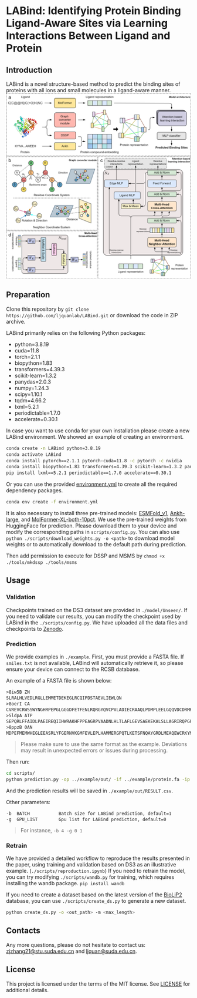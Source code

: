 # LABind: Identifying Protein Binding Ligand-Aware Sites via Learning Interactions Between Ligand and Protein

## Introduction
LABind is a novel structure-based method to predict the binding sites of proteins with all ions and small molecules in a ligand-aware manner.
![LABind](./architecture.png)

## Preparation
Clone this repository by `git clone https://github.com/ljquanlab/LABind.git` or download the code in ZIP archive.

LABind primarily relies on the following Python packages:
- python=3.8.19
- cuda=11.8
- torch=2.1.1
- biopython=1.83
- transformers=4.39.3
- scikit-learn=1.3.2
- panydas=2.0.3
- numpy=1.24.3
- scipy=1.10.1
- tqdm=4.66.2
- lxml=5.2.1
- periodictable=1.7.0
- accelerate=0.30.1

In case you want to use conda for your own installation please create a new LABind environment.
We showed an example of creating an environment.
```sh
conda create -n LABind python=3.8.19
conda activate LABind
conda install pytorch==2.1.1 pytorch-cuda=11.8 -c pytorch -c nvidia
conda install biopython=1.83 transformers=4.39.3 scikit-learn=1.3.2 pandas=2.0.3 numpy=1.24.3 scipy=1.10.1 -c conda-forge
pip install lxml==5.2.1 periodictable==1.7.0 accelerate==0.30.1
```

Or you can use the provided [environment.yml](./environment.yml) to create all the required dependency packages.
```sh
conda env create -f environment.yml
```

It is also necessary to install three pre-trained models: [ESMFold_v1](https://huggingface.co/facebook/esmfold_v1), [Ankh-large](https://huggingface.co/ElnaggarLab/ankh-large), and [MolFormer-XL-both-10pct](https://huggingface.co/ibm/MoLFormer-XL-both-10pct). We use the pre-trained weights from HuggingFace for prediction. Please download them to your device and modify the corresponding paths in `scripts/config.py`. You can also use `python ./scripts/download_weights.py -o <path>` to download model weights or to automatically download to the default path during prediction.

Then add permission to execute for DSSP and MSMS by `chmod +x ./tools/mkdssp ./tools/msms`

## Usage
### Validation
Checkpoints trained on the DS3 dataset are provided in `./model/Unseen/`. If you need to validate our results, you can modify the checkpoint used by LABind in the `./scripts/config.py`.
We have uploaded all the data files and checkpoints to [Zenodo](https://doi.org/10.5281/zenodo.13938443).

### Prediction
We provide examples in `./example`. First, you must provide a FASTA file. If `smiles.txt` is not available, LABind will automatically retrieve it, so please ensure your device can connect to the RCSB database.

An example of a FASTA file is shown below:
```fasta
>8iw5B ZN
SLRALHLVEDLRGLLEMMETDEKEGLRCQIPDSTAEVLIEWLQN
>8oerI CA
CVREVCRWSSWYNGHRPEPGLGGGDFETFENLRQRGYQVCPVLADIECRAAQLPDMPLEELGQQVDCDRMRGLMCANSQQSPPLCHDYELRVLCCEYVPC
>5ldpA ATP
SEPQRLFFAIDLPAEIREQIIHWRAKHFPPEAGRPVAADNLHLTLAFLGEVSAEKEKALSLLAGRIRQPGFTLTLDDAGQWLRSRVVWLGMRQPPRGLIQLANMLRSQAARSGCFQSNRPFHPHITLLRDASEAVTIPPPGFNWSYAVTEFTLYASSFARGRTRYTPLKRWALTQ
>8ppzB 0AN
MDPEFMEMWHEGLEEASRLYFGERNVKGMFEVLEPLHAMMERGPQTLKETSFNQAYGRDLMEAQEWCRKYMKSGNVKDLTQAWDLYYHVFRRIS
```
> Please make sure to use the same format as the example. Deviations may result in unexpected errors or issues during processing.

Then run:
```bash
cd scripts/
python prediction.py -op ../example/out/ -if ../example/protein.fa -ip ../example/pdb/ -il ../example/smiles.txt
```
And the prediction results will be saved in `./example/out/RESULT.csv`. 

Other parameters:
```
-b  BATCH           Batch size for LABind prediction, default=1
-g  GPU_LIST        Gpu list for LABind prediction, default=0
```
> For instance, `-b 4 -g 0 1`

### Retrain
We have provided a detailed workflow to reproduce the results presented in the paper, using training and validation based on DS3 as an illustrative example. (`./scripts/reproduction.ipynb`) If you need to retrain the model, you can try modifying `./scripts/wandb.py` for training, which requires installing the wandb package. `pip install wandb`  

If you need to create a dataset based on the latest version of the [BioLiP2](https://zhanggroup.org/BioLiP/index.cgi) database, you can use `./scripts/create_ds.py` to generate a new dataset.
```bash
python create_ds.py -o <out_path> -m <max_length>
```


## Contacts
Any more questions, please do not hesitate to contact us: zjzhang21@stu.suda.edu.cn and ljquan@suda.edu.cn.

## License
This project is licensed under the terms of the MIT license. See [LICENSE](./LICENSE) for additional details.
